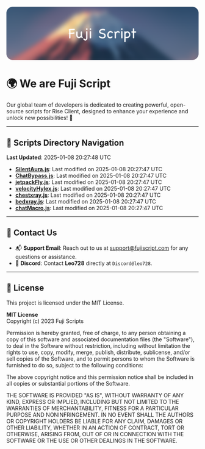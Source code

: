 ![Banner](.github/b.webp)

# 🌍 **We are Fuji Script**

Our global team of developers is dedicated to creating powerful, open-source scripts for Rise Client, designed to enhance your experience and unlock new possibilities! 🌟

---
<!-- SCRIPTS_NAVIGATION_START -->
## 📂 **Scripts Directory Navigation**

**Last Updated**: 2025-01-08 20:27:48 UTC

- **[SilentAura.js](scripts/SilentAura.js)**: Last modified on 2025-01-08 20:27:47 UTC
- **[ChatBypass.js](scripts/ChatBypass.js)**: Last modified on 2025-01-08 20:27:47 UTC
- **[jetpackFly.js](scripts/jetpackFly.js)**: Last modified on 2025-01-08 20:27:47 UTC
- **[velocityHylex.js](scripts/velocityHylex.js)**: Last modified on 2025-01-08 20:27:47 UTC
- **[chestxray.js](scripts/chestxray.js)**: Last modified on 2025-01-08 20:27:47 UTC
- **[bedxray.js](scripts/bedxray.js)**: Last modified on 2025-01-08 20:27:47 UTC
- **[chatMacro.js](scripts/chatMacro.js)**: Last modified on 2025-01-08 20:27:47 UTC

<!-- SCRIPTS_NAVIGATION_END -->

---

## 💬 **Contact Us**  
- 📬 **Support Email**: Reach out to us at [support@fujiscript.com](mailto:support@fujiscript.com) for any questions or assistance.  
- 💬 **Discord**: Contact **Leo728** directly at `Discord@leo728`.

---

## 📜 **License**

This project is licensed under the MIT License.  

**MIT License**  
Copyright (c) 2023 Fuji Scripts  

Permission is hereby granted, free of charge, to any person obtaining a copy of this software and associated documentation files (the "Software"), to deal in the Software without restriction, including without limitation the rights to use, copy, modify, merge, publish, distribute, sublicense, and/or sell copies of the Software, and to permit persons to whom the Software is furnished to do so, subject to the following conditions:  

The above copyright notice and this permission notice shall be included in all copies or substantial portions of the Software.  

THE SOFTWARE IS PROVIDED "AS IS", WITHOUT WARRANTY OF ANY KIND, EXPRESS OR IMPLIED, INCLUDING BUT NOT LIMITED TO THE WARRANTIES OF MERCHANTABILITY, FITNESS FOR A PARTICULAR PURPOSE AND NONINFRINGEMENT. IN NO EVENT SHALL THE AUTHORS OR COPYRIGHT HOLDERS BE LIABLE FOR ANY CLAIM, DAMAGES OR OTHER LIABILITY, WHETHER IN AN ACTION OF CONTRACT, TORT OR OTHERWISE, ARISING FROM, OUT OF OR IN CONNECTION WITH THE SOFTWARE OR THE USE OR OTHER DEALINGS IN THE SOFTWARE.  
